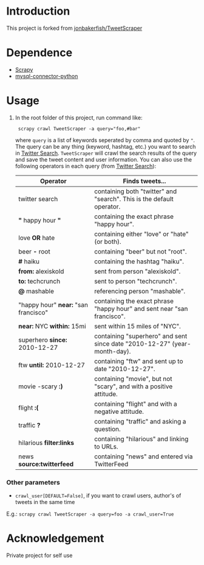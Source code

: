 # Introduction #
This project is forked from [jonbakerfish/TweetScraper](https://github.com/jonbakerfish/TweetScraper)

# Dependence #
* [Scrapy](http://scrapy.org/) 
* [mysql-connector-python](https://dev.mysql.com/downloads/connector/python/)

# Usage #
1. In the root folder of this project, run command like: 

		scrapy crawl TweetScraper -a query="foo,#bar"

	where `query` is a list of keywords seperated by comma and quoted by `"`. The query can be any thing (keyword, hashtag, etc.) you want to search in [Twitter Search](https://twitter.com/search-home). `TweetScraper` will crawl the search results of the query and save the tweet content and user information. You can also use the following operators in each query (from [Twitter Search](https://twitter.com/search-home)):
	
	| Operator | Finds tweets... |
	| --- | --- |
	| twitter search | containing both "twitter" and "search". This is the default operator. |
	| **"** happy hour **"** | containing the exact phrase "happy hour". |
	| love **OR** hate | containing either "love" or "hate" (or both). |
	| beer **-** root | containing "beer" but not "root". |
	| **#** haiku | containing the hashtag "haiku". |
	| **from:** alexiskold | sent from person "alexiskold". |
	| **to:** techcrunch | sent to person "techcrunch". |
	| **@** mashable | referencing person "mashable". |
	| "happy hour" **near:** "san francisco" | containing the exact phrase "happy hour" and sent near "san francisco". |
	| **near:** NYC **within:** 15mi | sent within 15 miles of "NYC". |
	| superhero **since:** 2010-12-27 | containing "superhero" and sent since date "2010-12-27" (year-month-day). |
	| ftw **until:** 2010-12-27 | containing "ftw" and sent up to date "2010-12-27". |
	| movie -scary **:)** | containing "movie", but not "scary", and with a positive attitude. |
	| flight **:(** | containing "flight" and with a negative attitude. |
	| traffic **?** | containing "traffic" and asking a question. |
	| hilarious **filter:links** | containing "hilarious" and linking to URLs. |
	| news **source:twitterfeed** | containing "news" and entered via TwitterFeed |

### Other parameters
* `crawl_user[DEFAULT=False]`, if you want to crawl users, author's of tweets in the same time

E.g.: `scrapy crawl TweetScraper -a query=foo -a crawl_user=True`


# Acknowledgement #
Private project for self use
